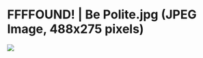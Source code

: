 <!--
id: 136650080
link: http://tumblr.atmos.org/post/136650080/ffffound-be-polite-jpg-jpeg-image-488x275
slug: ffffound-be-polite-jpg-jpeg-image-488x275
date: Mon Jul 06 2009 14:49:04 GMT-0700 (PDT)
publish: 2009-07-06
tags: 
title: FFFFOUND! | Be Polite.jpg (JPEG Image, 488x275 pixels)
-->


FFFFOUND! | Be Polite.jpg (JPEG Image, 488x275 pixels)
======================================================

![](http://25.media.tumblr.com/ZyX8Upfynpl9rhqdDExHxCoSo1_500.jpg)

